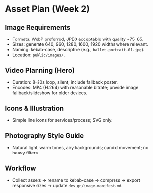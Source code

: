 # Asset Plan (Week 2)

## Image Requirements

- Formats: WebP preferred; JPEG acceptable with quality ~75–85.
- Sizes: generate 640, 960, 1280, 1600, 1920 widths where relevant.
- Naming: kebab-case, descriptive (e.g., `ballet-portrait-01.jpg`).
- Location: `public/images/`.

## Video Planning (Hero)

- Duration: 8–20s loop, silent; include fallback poster.
- Encodes: MP4 (H.264) with reasonable bitrate; provide image fallback/slideshow for older devices.

## Icons & Illustration

- Simple line icons for services/process; SVG only.

## Photography Style Guide

- Natural light, warm tones, airy backgrounds; candid movement; no heavy filters.

## Workflow

- Collect assets → rename to kebab-case → compress → export responsive sizes → update `design/image-manifest.md`.
